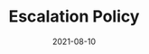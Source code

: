 ---
title: "Escalation Policy"
linkTitle: "Escalation Policy"
weight: 1
date: 2021-08-10
description: >
    Monitoring Service
---